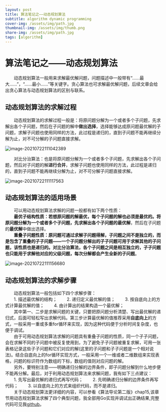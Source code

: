 ```yaml
---
layout: post
title: 算法笔记之——动态规划算法
subtitle: algorithm dynamic programming
cover-img: /assets/img/path.jpg
thumbnail-img: /assets/img/thumb.png
share-img: /assets/img/path.jpg
tags: [algorithm]
---
```


# 算法笔记之——动态规划算法

&emsp;&emsp;动态规划算法一般用来求解最优解问题，问题描述中一般带有“......最大......”，“......最小......”等关键字。贪心算法也可求解最优解问题，后续文章会给出贪心算法与动态规划算法的区别与联系。

## 动态规划算法的求解过程

&emsp;&emsp;动态规划算法的求解过程一般是：将原问题分解为一个或者多个子问题，先求解出各个子问题，然后在子问题的解中**做出选择**，选择能够达成原问题最优解的子问题，求解子问题也使用同样的方法，此过程是递归的，直到子问题不能再继续分解为止，对不可分解的子问题直接求解。

![image-20210722111042389](https://gitee.com/xinyuanchen/image_collection/raw/master/image-20210722111042389.png)

&emsp;&emsp;对比分治算法：也是将原问题分解为一个或者多个子问题，先求解出各个子问题，然后对子问题的解**进行合并**，求解子问题也使用同样的方法，此过程是递归的，直到子问题不能再继续分解为止，对不可分解子问题直接求解。

![image-20210722111117563](https://gitee.com/xinyuanchen/image_collection/raw/master/image-20210722111117563.png)



## 动态规划算法的适用场景

&emsp;&emsp;可以用动态规划算法求解的问题一般都有如下两个性质：<br>
&emsp;&emsp;**最优子结构性质：**若想原问题的解最优，每个子问题的解也必须是最优的。将原问题分解为一个或者多个子问题，先求解出各个子问题的**最优解**，然后在子问题的**最优解**中做出选择。<br>
&emsp;&emsp;**重叠子问题性质：**原问题可通过求解子问题得解，子问题之间不是独立的，而是包含了重叠的子子问题——一个子问题分解出的子子问题可用于求解其他的子问题，该性质也是递归的。对比分治算法，各个子问题之间是相互独立的，子子问题也只能用于求解他对应的父级问题，每次分解都会产生**全新的子问题**。

![image-20210722111156680](https://gitee.com/xinyuanchen/image_collection/raw/master/image-20210722111156680.png)

## 动态规划算法的求解步骤

&emsp;&emsp;动态规划算法一般包括如下四个求解步骤：<br>
&emsp;&emsp;1. 描述最优解的结构；
&emsp;&emsp;2. 递归定义最优解的值；
&emsp;&emsp;3. 按自底向上的方式计算最优解的值；
&emsp;&emsp;4. 由计算出的结果构造一个最优解；<br>
&emsp;&emsp;其中第一、二步是求解问题的关键，只要把原问题分析清楚、写出最优解的递归式，后面可轻松写出求解代码。第三步计算最优解的值推荐采用**自底向上**的方式，一般采用一重或多重for循环来实现，因为这种代码便于分析时间复杂度，也便于调试。<br>
&emsp;&emsp;由于可用动态规划算法求解的问题具有重叠子问题的性质，同一个子子问题，会在求解不同的子问题中被反复使用到，为了避免子子问题被重复求解，可用一张表格记录这些子子问题和它们对应的解(这里的子问题和子子问题是一个相对说法)。结合自底向上的for循环实现方式，一般采用一个一维或者二维数组来实现表格，问题的标识符作为数组的下标，数组的值则对应问题的解。<br>
&emsp;&emsp;另外，要特别注意——明确递归分解的边界条件，即子问题分解到什么地步便不能再分解。最后，对于利用动态规划算法来求解问题，我有如下三点建议：<br>
&emsp;&emsp;1. 先写出最优解的递归式再写代码；
&emsp;&emsp;2. 先明确递归分解的边界条件再写代码；
&emsp;&emsp;3. 以自底向上的方式来组织代码，而不是递归。<br>
&emsp;&emsp;关于动态规划算法更详细的内容，可以参看《算法导论第二版》chap15,该章节用动态规划算法求解了四个典型问题，我全部用Go实现并调试出正确结果,完整代码可见我[github](https://github.com/MajaChen/learningwithgo/blob/master/algorithm/dynpro.go)。

